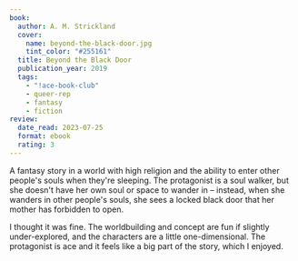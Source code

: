 ```yaml
---
book:
  author: A. M. Strickland
  cover:
    name: beyond-the-black-door.jpg
    tint_color: "#255161"
  title: Beyond the Black Door
  publication_year: 2019
  tags:
    - "!ace-book-club"
    - queer-rep
    - fantasy
    - fiction
review:
  date_read: 2023-07-25
  format: ebook
  rating: 3
---
```


A fantasy story in a world with high religion and the ability to enter other people's souls when they're sleeping.
The protagonist is a soul walker, but she doesn't have her own soul or space to wander in – instead, when she wanders in other people's souls, she sees a locked black door that her mother has forbidden to open.

I thought it was fine.
The worldbuilding and concept are fun if slightly under-explored, and the characters are a little one-dimensional.
The protagonist is ace and it feels like a big part of the story, which I enjoyed.